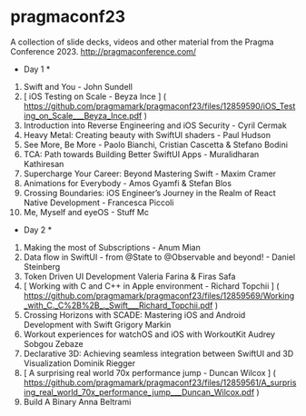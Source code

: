 # pragmaconf23 
 A collection of slide decks, videos and other material from the Pragma Conference 2023. http://pragmaconference.com/

 * Day 1 * 
 1. Swift and You - John Sundell
 2. [ iOS Testing on Scale - Beyza Ince ] ( https://github.com/pragmamark/pragmaconf23/files/12859590/iOS_Testing_on_Scale___Beyza_Ince.pdf ) 
 3. Introduction into Reverse Engineering and iOS Security - Cyril Cermak
 4. Heavy Metal: Creating beauty with SwiftUI shaders - Paul Hudson
 5. See More, Be More - Paolo Bianchi, Cristian Cascetta & Stefano Bodini
 6. TCA: Path towards Building Better SwiftUI Apps - Muralidharan Kathiresan
 7. Supercharge Your Career: Beyond Mastering Swift - Maxim Cramer
 8. Animations for Everybody - Amos Gyamfi & Stefan Blos
 9. Crossing Boundaries: iOS Engineer’s Journey in the Realm of React Native Development - Francesca Piccoli
 10. Me, Myself and eyeOS - Stuff Mc

 * Day 2 * 
 1. Making the most of Subscriptions - Anum Mian
 2. Data flow in SwiftUI - from @State to @Observable and beyond! - Daniel Steinberg
 3. Token Driven UI Development Valeria Farina &amp; Firas Safa
 4. [ Working with C and C++ in Apple environment - Richard Topchii ] ( https://github.com/pragmamark/pragmaconf23/files/12859569/Working_with_C._C%2B%2B_._Swift___Richard_Topchii.pdf ) 
 5. Crossing Horizons with SCADE: Mastering iOS and Android Development with Swift Grigory Markin
 6. Workout experiences for watchOS and iOS with WorkoutKit Audrey Sobgou Zebaze
 7. Declarative 3D: Achieving seamless integration between SwiftUI and 3D Visualization Dominik Riegger
 8. [ A surprising real world 70x performance jump - Duncan Wilcox ] ( https://github.com/pragmamark/pragmaconf23/files/12859561/A_surprising_real_world_70x_performance_jump___Duncan_Wilcox.pdf ) 
 9. Build A Binary Anna Beltrami
